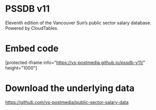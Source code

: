 # PSSDB v11
Eleventh edition of the Vancouver Sun’s public sector salary database. Powered by CloudTables.

# Embed code
[protected-iframe info="https://vs-postmedia.github.io/pssdb-v11/" height="1000"]

# Download the underlying data
https://github.com/vs-postmedia/public-sector-salary-data